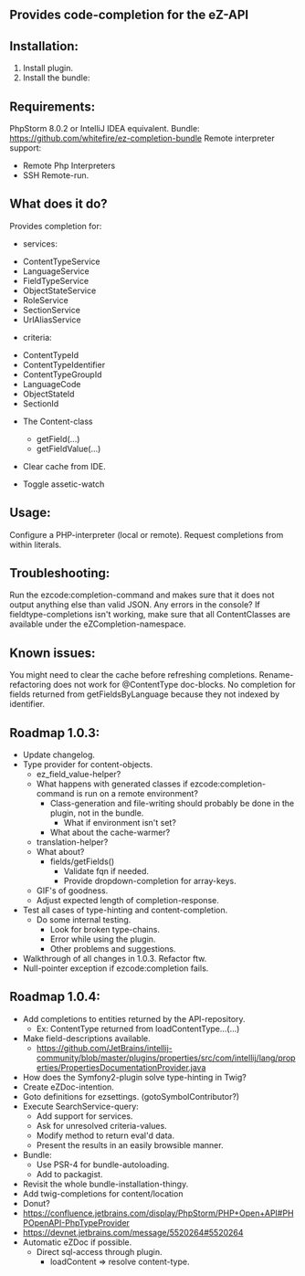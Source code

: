 Provides code-completion for the eZ-API
---------------------------------------

Installation:
-------------
1. Install plugin.
2. Install the bundle:

Requirements:
-------------
PhpStorm 8.0.2 or IntelliJ IDEA equivalent.
Bundle: https://github.com/whitefire/ez-completion-bundle
Remote interpreter support:
 - Remote Php Interpreters
 - SSH Remote-run.

What does it do?
----------------
Provides completion for:

* services:
 - ContentTypeService
 - LanguageService
 - FieldTypeService
 - ObjectStateService
 - RoleService
 - SectionService
 - UrlAliasService

* criteria:
 - ContentTypeId
 - ContentTypeIdentifier
 - ContentTypeGroupId
 - LanguageCode
 - ObjectStateId
 - SectionId

* The Content-class
    - getField(...)
    - getFieldValue(...)

* Clear cache from IDE.
* Toggle assetic-watch

Usage:
------
Configure a PHP-interpreter (local or remote).
Request completions from within literals.

Troubleshooting:
----------------
Run the ezcode:completion-command and makes sure that it does not output anything else than valid JSON.
Any errors in the console?
If fieldtype-completions isn't working, make sure that all ContentClasses are available under the eZCompletion-namespace.

Known issues:
-------------
You might need to clear the cache before refreshing completions.
Rename-refactoring does not work for @ContentType doc-blocks.
No completion for fields returned from getFieldsByLanguage because they not indexed by identifier.

Roadmap 1.0.3:
--------------
* Update changelog.
* Type provider for content-objects.
    - ez_field_value-helper?
    - What happens with generated classes if ezcode:completion-command is run on a remote environment?
        - Class-generation and file-writing should probably be done in the plugin, not in the bundle.
            - What if environment isn't set?
        - What about the cache-warmer?
    - translation-helper?
    - What about?
        - fields/getFields()
            - Validate fqn if needed.
            - Provide dropdown-completion for array-keys.
    - GIF's of goodness.
    - Adjust expected length of completion-response.
* Test all cases of type-hinting and content-completion.
    - Do some internal testing.
        - Look for broken type-chains.
        - Error while using the plugin.
        - Other problems and suggestions.
* Walkthrough of all changes in 1.0.3. Refactor ftw.
* Null-pointer exception if ezcode:completion fails.

Roadmap 1.0.4:
--------------
* Add completions to entities returned by the API-repository.
    - Ex: ContentType returned from loadContentType...(...)
* Make field-descriptions available.
    - https://github.com/JetBrains/intellij-community/blob/master/plugins/properties/src/com/intellij/lang/properties/PropertiesDocumentationProvider.java
* How does the Symfony2-plugin solve type-hinting in Twig?
* Create eZDoc-intention.
* Goto definitions for ezsettings. (gotoSymbolContributor?)
* Execute SearchService-query:
    - Add support for services.
    - Ask for unresolved criteria-values.
    - Modify method to return eval'd data.
    - Present the results in an easily browsible manner.
* Bundle:
    - Use PSR-4 for bundle-autoloading.
    - Add to packagist.
* Revisit the whole bundle-installation-thingy.
* Add twig-completions for content/location
* Donut?
* https://confluence.jetbrains.com/display/PhpStorm/PHP+Open+API#PHPOpenAPI-PhpTypeProvider
* https://devnet.jetbrains.com/message/5520264#5520264
* Automatic eZDoc if possible.
    - Direct sql-access through plugin.
        - loadContent => resolve content-type.

